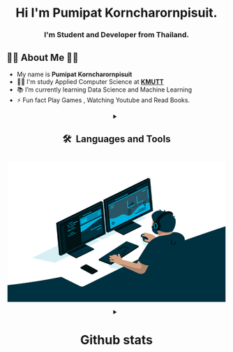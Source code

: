 
<h1 align="center">Hi  I'm Pumipat Korncharornpisuit.</h1>
<h3 align="center">I'm Student and Developer from Thailand.</h3>
<p align="center">
 
 </p>

<h2> 🙋‍♂️ About Me 🙋‍♂️</h2>

- My name is **Pumipat Korncharornpisuit**
- 🧑‍🎓 I'm study Applied Computer Science at  **[KMUTT](https://www.kmutt.ac.th/)**
- 📚 I’m currently learning Data Science and Machine Learning
- ⚡ Fun fact Play Games , Watching Youtube and Read Books.

<p align="center"> 
<details align="center">
  <summary><h2> 🛠️&nbsp;&nbsp;Languages&nbsp;and&nbsp;Tools</h2></summary>
  <br/>
  <img align="center" alt="Rafa-Python" height="30" width="40" src="https://raw.githubusercontent.com/devicons/devicon/master/icons/python/python-original.svg">
  <img align="center" alt="Rafa-Java" height="30" width="40" src="https://raw.githubusercontent.com/devicons/devicon/master/icons/java/java-original.svg">
  <img align="center" alt="Rafa-Js" height="30" width="40" src="https://raw.githubusercontent.com/devicons/devicon/master/icons/javascript/javascript-plain.svg">
  <img align="center" alt="Rafa-HTML" height="30" width="40" src="https://raw.githubusercontent.com/devicons/devicon/master/icons/html5/html5-original.svg">
  <img align="center" alt="Rafa-CSS" height="30" width="40" src="https://raw.githubusercontent.com/devicons/devicon/master/icons/css3/css3-original.svg">
  <img align="center" alt="Rafa-MySQL" height="30" width="40" src="https://raw.githubusercontent.com/devicons/devicon/master/icons/mysql/mysql-original.svg">
  <img align="center" alt="Rafa-C" height="30" width="40" src="https://raw.githubusercontent.com/devicons/devicon/master/icons/c/c-original.svg">
  <img align="center" alt="Rafa-C++" height="30" width="40" src="https://raw.githubusercontent.com/devicons/devicon/master/icons/cplusplus/cplusplus-original.svg">
  <img align="center" alt="Rafa-Arduino" height="30" width="40" src="https://raw.githubusercontent.com/devicons/devicon/master/icons/arduino/arduino-original.svg">
  <img align="center" alt="Rafa-docker" height="30" width="40" src="https://raw.githubusercontent.com/devicons/devicon/master/icons/docker/docker-original.svg">
  <img align="center" alt="Rafa-Heroku" height="30" width="40" src="https://raw.githubusercontent.com/devicons/devicon/master/icons/heroku/heroku-original.svg">
  <img align="center" alt="Rafa-Github" height="30" width="40" src="https://raw.githubusercontent.com/devicons/devicon/master/icons/github/github-original.svg">
  <img align="center" alt="Rafa-vscode" height="30" width="40" src="https://raw.githubusercontent.com/devicons/devicon/master/icons/vscode/vscode-original.svg">
  <img align="center" alt="Rafa-Photoshop" height="30" width="40" src="https://raw.githubusercontent.com/devicons/devicon/master/icons/photoshop/photoshop-line.svg">
  <img align="center" alt="Rafa-Figma" height="30" width="40" src="https://raw.githubusercontent.com/devicons/devicon/master/icons/figma/figma-original.svg">
</details>

</p>

<p align="center">
    <img align="center" alt="GIF" src="https://github.com/o0SoloWolf0o/o0SoloWolf0o/blob/main/code.gif?raw=true" width="500" height="320" />
</p>


<details align="center"><summary><h1>Github stats</h1></summary>
  


  [![GitHub Streak](https://github-readme-streak-stats.herokuapp.com?user=o0SoloWolf0o&theme=graywhite&hide_border=true&date_format=j%20M%5B%20Y%5D)](https://git.io/streak-stats)

  <div align="center">
    <a href="https://github.com/o0SoloWolf0o">
    <img height="180em" src="https://github-readme-stats.vercel.app/api?username=o0SoloWolf0o&show_icons=true&theme=graywhite&include_all_commits=true&count_private=true"/>
  </div>
  
  <div align="center">
    <img src="https://komarev.com/ghpvc/?username=o0SoloWolf0o&label=Profile%20Views&color=bcbcbc&style=flat&label=Visitors" alt="Visitors"></a>
    <img src="https://img.shields.io/badge/dynamic/json?&label=Total%20Stars&color=bcbcbc&style=flat&style=for-the-badge&query=%24.stars&url=https://api.github-star-counter.workers.dev/user/o0SoloWolf0o" alt="Profile Stars"></a>
    <img src="https://img.shields.io/badge/dynamic/json?&label=Total%20Forks&color=bcbcbc&style=flat&style=for-the-badge&query=%24.forks&url=https://api.github-star-counter.workers.dev/user/o0SoloWolf0o" alt="Profile Forks"></a>
  </div>

  ![](./profile-3d-contrib/profile-gitblock.svg)

  <!-- ![Snake animation](https://github.com/o0SoloWolf0o/o0SoloWolf0o/blob/output/github-contribution-grid-snake.gif) -->

</details>